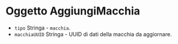 # Oggetto AggiungiMacchia

* `tipo` Stringa - `macchia`.
* `macchiaUUID` Stringa - UUID di dati della macchia da aggiornare.